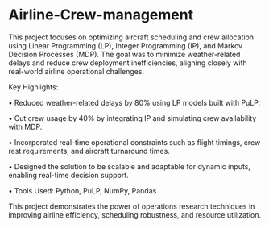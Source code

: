 # Airline-Crew-management

This project focuses on optimizing aircraft scheduling and crew allocation using Linear Programming (LP), Integer Programming (IP), and Markov Decision Processes (MDP). The goal was to minimize weather-related delays and reduce crew deployment inefficiencies, aligning closely with real-world airline operational challenges.

Key Highlights:

• Reduced weather-related delays by 80% using LP models built with PuLP.

• Cut crew usage by 40% by integrating IP and simulating crew availability with MDP.

• Incorporated real-time operational constraints such as flight timings, crew rest requirements, and aircraft turnaround times.

• Designed the solution to be scalable and adaptable for dynamic inputs, enabling real-time decision support.

• Tools Used: Python, PuLP, NumPy, Pandas

This project demonstrates the power of operations research techniques in improving airline efficiency, scheduling robustness, and resource utilization.

